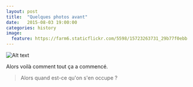 ```yaml
---
layout: post
title:  "Quelques photos avant"
date:   2015-08-03 19:00:00
categories: history
image:
  feature: https://farm6.staticflickr.com/5598/15723263731_29b77f0ebb
---
```


![Alt text](https://farm1.staticflickr.com/445/19121825643_443004198e_z.jpg)

Alors voilà comment tout ça a commencé.


> Alors quand est-ce qu'on s'en occupe ?

